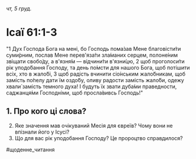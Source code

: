 
_чт, 5 груд._

# Ісаї 61:1-3
"1 Дух Господа Бога на мені, бо Господь пома́зав Мене благовісти́ти суми́рним, послав Мене перев'яза́ти зла́маних серцем, полоне́ним звіщати свобо́ду, а в'язня́м — відчини́ти в'язни́цю,
2 щоб проголоси́ти рік уподо́бання Господу, та день по́мсти для нашого Бога, щоб потішити всіх, хто в жало́бі,
3 щоб радість вчинити сіо́нським жало́бникам, щоб замість по́пелу дати їм оздо́бу, оливу радости замість жало́би, одежу хвали́ замість темного духа! І будуть їх звати дуба́ми праведности, саджанця́ми Господніми, щоб просла́вивсь Господь!"

## 1. Про кого ці слова? 
2. Яке значення мав очікуваний Месія для євреїв? Чому вони не впізнали його у Ісусі?
3. Що для вас рік уподобання Господу? Це пророцтво справдилося?

#щоденне_читання
